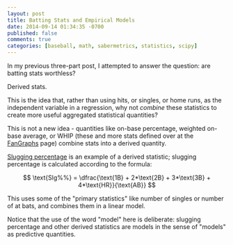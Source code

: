 ```yaml
---
layout: post
title: Batting Stats and Empirical Models
date: 2014-09-14 01:34:35 -0700
published: false
comments: true
categories: [baseball, math, sabermetrics, statistics, scipy]
---
```


In my previous three-part post, I attempted to answer the question: 
are batting stats worthless?



Derived stats.

This is the idea that, rather than using hits, or singles, or home runs, 
as the independent variable in a regression, why not *combine* these statistics
to create more useful aggregated statistical quantities?

This is not a new idea - quantities like on-base percentage, weighted on-base average,
or WHIP (these and more stats defined over at the [FanGraphs](http://www.fangraphs.com/library/offense/) page)
combine stats into a derived quantity. 

[Slugging percentage](http://en.wikipedia.org/wiki/Slugging_percentage) is an example 
of a derived statistic; slugging percentage is calculated according to the formula:

$$
\text{Slg%%} = \dfrac{\text{1B} + 2*\text{2B} + 3*\text{3B} + 4*\text{HR}}{\text{AB}}
$$

This uses some of the "primary statistics" like number of singles or number of at bats,
and combines them in a linear model.

Notice that the use of the word "model" here is deliberate: 
slugging percentage and other derived statistics are models 
in the sense of "models" as predictive quantities.



















